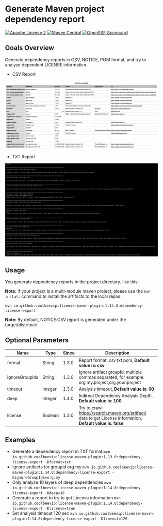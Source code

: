 # Generate Maven project dependency report
[![Apache License 2](https://img.shields.io/badge/license-ASF2-blue.svg)](https://www.apache.org/licenses/LICENSE-2.0.txt)
[![Maven Central](https://maven-badges.herokuapp.com/maven-central/io.github.coolbeevip/license-maven-plugin/badge.svg)](https://maven-badges.herokuapp.com/maven-central/io.github.coolbeevip/license-maven-plugin/)
[![OpenSSF Scorecard](https://api.securityscorecards.dev/projects/github.com/coolbeevip/license-maven-plugin/badge)](https://api.securityscorecards.dev/projects/github.com/coolbeevip/license-maven-plugin)

## Goals Overview

Generate dependency reports in CSV, NOTICE, POM format, and try to analyze dependent LICENSE information.

* CSV Report

![](images/img-csv.png)

* TXT Report

![](images/img-txt.png)

## Usage

You generate dependency reports in the project directory. like this:

**Note:** If your project is a multi-module maven project, please use the `mvn install` command to install the artifacts to the local repos.

```shell
mvn io.github.coolbeevip:license-maven-plugin:1.14.0:dependency-license-export
```

**Note:** By default, NOTICE.CSV report is generated under the target/distribute

## Optional Parameters

| Name           | Type    | Since | Description                                                                                                  |
|----------------|---------|-------|--------------------------------------------------------------------------------------------------------------|
| format         | String  | 1.3.0 | Report format: csv txt pom, **Default value is: csv**                                                        |
| ignoreGroupIds | String  | 1.3.0 | Ignore artifact groupId, multiple commas separated, for example: org.my.project,org.your.project             |
| timeout        | Integer | 1.3.0 | Analysis timeout, **Default value is: 60**                                                                   |
| deep           | Integer | 1.4.0 | Indirect Dependency Analysis Depth, **Default value is: 100**                                                |
| license        | Boolean | 1.3.0 | Try to crawl https://search.maven.org/artifact/ data to get License information, **Default value is: false** |

## Examples

* Generate a dependency report in TXT format `mvn io.github.coolbeevip:license-maven-plugin:1.13.0:dependency-license-export -Dformat=txt`
* Ignore artifacts for groupId org.my `mvn io.github.coolbeevip:license-maven-plugin:1.14.0:dependency-license-export -DignoreGroupIds=org.my`
* Only analyze 10 layers of deep dependencies `mvn io.github.coolbeevip:license-maven-plugin:1.14.0:dependency-license-export -Ddeep=10`
* Generate a report to try to get License information `mvn io.github.coolbeevip:license-maven-plugin:1.14.0:dependency-license-export -Dlicense=true`
* Set analysis timeout 120 sec `mvn io.github.coolbeevip:license-maven-plugin:1.14.0:dependency-license-export -Dtimeout=120`

